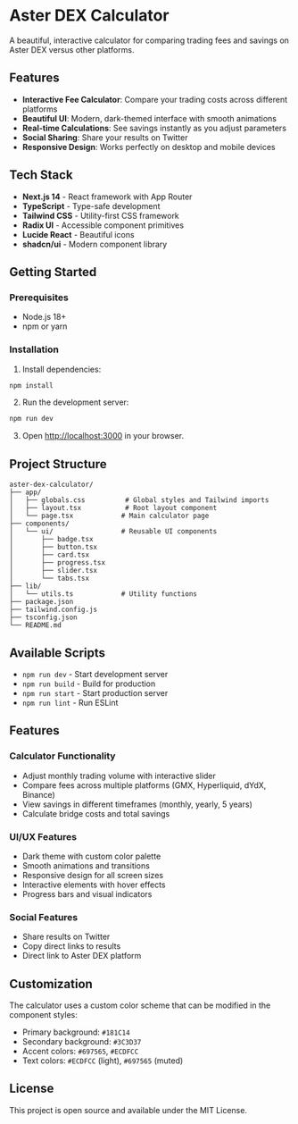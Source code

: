 # Aster DEX Calculator

A beautiful, interactive calculator for comparing trading fees and savings on Aster DEX versus other platforms.

## Features

- **Interactive Fee Calculator**: Compare your trading costs across different platforms
- **Beautiful UI**: Modern, dark-themed interface with smooth animations
- **Real-time Calculations**: See savings instantly as you adjust parameters
- **Social Sharing**: Share your results on Twitter
- **Responsive Design**: Works perfectly on desktop and mobile devices

## Tech Stack

- **Next.js 14** - React framework with App Router
- **TypeScript** - Type-safe development
- **Tailwind CSS** - Utility-first CSS framework
- **Radix UI** - Accessible component primitives
- **Lucide React** - Beautiful icons
- **shadcn/ui** - Modern component library

## Getting Started

### Prerequisites

- Node.js 18+ 
- npm or yarn

### Installation

1. Install dependencies:
```bash
npm install
```

2. Run the development server:
```bash
npm run dev
```

3. Open [http://localhost:3000](http://localhost:3000) in your browser.

## Project Structure

```
aster-dex-calculator/
├── app/
│   ├── globals.css          # Global styles and Tailwind imports
│   ├── layout.tsx           # Root layout component
│   └── page.tsx            # Main calculator page
├── components/
│   └── ui/                 # Reusable UI components
│       ├── badge.tsx
│       ├── button.tsx
│       ├── card.tsx
│       ├── progress.tsx
│       ├── slider.tsx
│       └── tabs.tsx
├── lib/
│   └── utils.ts            # Utility functions
├── package.json
├── tailwind.config.js
├── tsconfig.json
└── README.md
```

## Available Scripts

- `npm run dev` - Start development server
- `npm run build` - Build for production
- `npm run start` - Start production server
- `npm run lint` - Run ESLint

## Features

### Calculator Functionality
- Adjust monthly trading volume with interactive slider
- Compare fees across multiple platforms (GMX, Hyperliquid, dYdX, Binance)
- View savings in different timeframes (monthly, yearly, 5 years)
- Calculate bridge costs and total savings

### UI/UX Features
- Dark theme with custom color palette
- Smooth animations and transitions
- Responsive design for all screen sizes
- Interactive elements with hover effects
- Progress bars and visual indicators

### Social Features
- Share results on Twitter
- Copy direct links to results
- Direct link to Aster DEX platform

## Customization

The calculator uses a custom color scheme that can be modified in the component styles:

- Primary background: `#181C14`
- Secondary background: `#3C3D37`
- Accent colors: `#697565`, `#ECDFCC`
- Text colors: `#ECDFCC` (light), `#697565` (muted)

## License

This project is open source and available under the MIT License.
